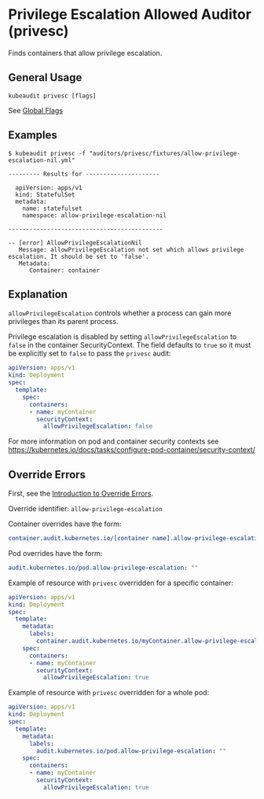 # Privilege Escalation Allowed Auditor (privesc)

Finds containers that allow privilege escalation.

## General Usage

```
kubeaudit privesc [flags]
```

See [Global Flags](/README.md#global-flags)

## Examples

```
$ kubeaudit privesc -f "auditors/privesc/fixtures/allow-privilege-escalation-nil.yml"

--------- Results for ---------------------

  apiVersion: apps/v1
  kind: StatefulSet
  metadata:
    name: statefulset
    namespace: allow-privilege-escalation-nil

--------------------------------------------

-- [error] AllowPrivilegeEscalationNil
   Message: allowPrivilegeEscalation not set which allows privilege escalation. It should be set to 'false'.
   Metadata:
      Container: container
```

## Explanation

`allowPrivilegeEscalation` controls whether a process can gain more privileges than its parent process.

Privilege escalation is disabled by setting `allowPrivilegeEscalation` to `false` in the container SecurityContext. The field defaults to `true` so it must be explicitly set to `false` to pass the `privesc` audit:
```yaml
apiVersion: apps/v1
kind: Deployment
spec:
  template:
    spec:
      containers:
      - name: myContainer
        securityContext:
          allowPrivilegeEscalation: false
```

For more information on pod and container security contexts see https://kubernetes.io/docs/tasks/configure-pod-container/security-context/

## Override Errors

First, see the [Introduction to Override Errors](/README.md#override-errors).

Override identifier: `allow-privilege-escalation`

Container overrides have the form:
```yaml
container.audit.kubernetes.io/[container name].allow-privilege-escalation: ""
```

Pod overrides have the form:
```yaml
audit.kubernetes.io/pod.allow-privilege-escalation: ""
```

Example of resource with `privesc` overridden for a specific container:
```yaml
apiVersion: apps/v1
kind: Deployment
spec:
  template:
    metadata:
      labels:
        container.audit.kubernetes.io/myContainer.allow-privilege-escalation: ""
    spec:
      containers:
      - name: myContainer
        securityContext:
          allowPrivilegeEscalation: true
```

Example of resource with `privesc` overridden for a whole pod:
```yaml
apiVersion: apps/v1
kind: Deployment
spec:
  template:
    metadata:
      labels:
        audit.kubernetes.io/pod.allow-privilege-escalation: ""
    spec:
      containers:
      - name: myContainer
        securityContext:
          allowPrivilegeEscalation: true
```

